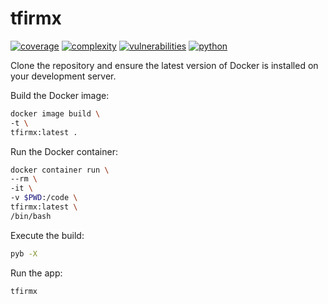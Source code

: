 # tfirmx
[![coverage](https://img.shields.io/badge/coverage-25.84%25-red)](https://pybuilder.io/)
[![complexity](https://img.shields.io/badge/complexity-Simple:%203-brightgreen)](https://radon.readthedocs.io/en/latest/api.html#module-radon.complexity)
[![vulnerabilities](https://img.shields.io/badge/vulnerabilities-Low-yellow)](https://pypi.org/project/bandit/)
[![python](https://img.shields.io/badge/python-3.9-teal)](https://www.python.org/downloads/)

Clone the repository and ensure the latest version of Docker is installed on your development server.

Build the Docker image:
```sh
docker image build \
-t \
tfirmx:latest .
```

Run the Docker container:
```sh
docker container run \
--rm \
-it \
-v $PWD:/code \
tfirmx:latest \
/bin/bash
```

Execute the build:
```sh
pyb -X
```

Run the app:
```sh
tfirmx
```